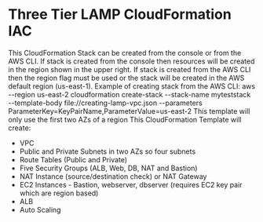 # Three Tier LAMP CloudFormation IAC

This CloudFormation Stack can be created from the console or from the AWS CLI.
If stack is created from the console then resources will be created in the region shown in the upper right.
If stack is created from the AWS CLI then the region flag must be used or the stack will be created in the AWS default region (us-east-1).
Example of creating stack from the AWS CLI:
aws --region us-east-2 cloudformation create-stack --stack-name myteststack --template-body file://creating-lamp-vpc.json --parameters ParameterKey=KeyPairName,ParameterValue=us-east-2
This template will only use the first two AZs of a region
This CloudFormation Template will create:
- VPC
- Public and Private Subnets in two AZs so four subnets
- Route Tables (Public and Private)
- Five Security Groups (ALB, Web, DB, NAT and Bastion)
- NAT Instance (source/destination check) or NAT Gateway
- EC2 Instances - Bastion, webserver, dbserver (requires EC2 key pair which are region based)
- ALB
- Auto Scaling
